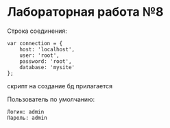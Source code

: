 ﻿# Лабораторная работа №8

Строка соединения:
```<language>
var connection = {
    host: 'localhost',
    user: 'root',
    password: 'root',
    database: 'mysite'
};
```

скрипт на создание бд прилагается

Пользователь по умолчанию:
```<language>
Логин: admin
Пароль: admin
```